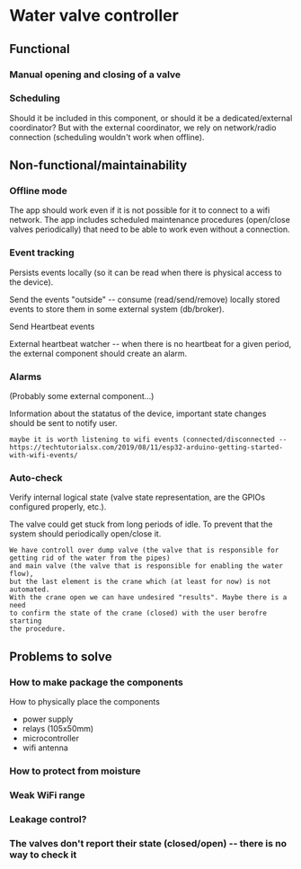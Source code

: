 # Water valve controller

## Functional

### Manual opening and closing of a valve

### Scheduling

Should it be included in this component, or should it be a dedicated/external coordinator?
But with the external coordinator, we rely on network/radio connection (scheduling wouldn't work when offline).

## Non-functional/maintainability

### Offline mode
The app should work even if it is not possible for it to connect to a wifi network.
The app includes scheduled maintenance procedures (open/close valves periodically) that need to be able to work even without a connection.

### Event tracking

Persists events locally (so it can be read when there is physical access to the device).

Send the events "outside" -- consume (read/send/remove) locally stored events to store them in some external system (db/broker).

Send Heartbeat events

External heartbeat watcher -- when there is no heartbeat for a given period, the external component should create an alarm.


### Alarms

(Probably some external component...)

Information about the statatus of the device, important state changes should be sent to notify user.

	maybe it is worth listening to wifi events (connected/disconnected -- https://techtutorialsx.com/2019/08/11/esp32-arduino-getting-started-with-wifi-events/


### Auto-check
Verify internal logical state (valve state representation, are the GPIOs configured properly, etc.).

The valve could get stuck from long periods of idle. To prevent that the system should periodically open/close it.

	We have controll over dump valve (the valve that is responsible for getting rid of the water from the pipes)
	and main valve (the valve that is responsible for enabling the water flow),
	but the last element is the crane which (at least for now) is not automated.
	With the crane open we can have undesired "results". Maybe there is a need
	to confirm the state of the crane (closed) with the user berofre starting
	the procedure.

## Problems to solve

### How to make package the components
How to physically place the components
- power supply
- relays (105x50mm)
- microcontroller
- wifi antenna

### How to protect from moisture

### Weak WiFi range

### Leakage control?

### The valves don't report their state (closed/open) -- there is no way to check it


